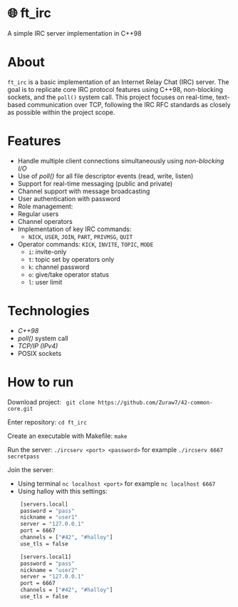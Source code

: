 # 🌐 ft_irc
A simple IRC server implementation in C++98

# About
``ft_irc`` is a basic implementation of an Internet Relay Chat (IRC) server. The goal is to replicate core IRC protocol features using C++98, non-blocking sockets, and the ``poll()`` system call. This project focuses on real-time, text-based communication over TCP, following the IRC RFC standards as closely as possible within the project scope.

# Features
- Handle multiple client connections simultaneously using *non-blocking I/O*
- Use of *poll()* for all file descriptor events (read, write, listen)
- Support for real-time messaging (public and private)
- Channel support with message broadcasting
- User authentication with password
- Role management:
- Regular users
- Channel operators
- Implementation of key IRC commands:
	- ``NICK``, ``USER``, ``JOIN``, ``PART``, ``PRIVMSG``, ``QUIT``
- Operator commands: ``KICK``, ``INVITE``, ``TOPIC``, ``MODE``
	- ``i``: invite-only
	- ``t``: topic set by operators only
	- ``k``: channel password
	- ``o``: give/take operator status
	- ``l``: user limit

# Technologies
- *C++98*
- *poll()* system call
- *TCP/IP (IPv4)*
- POSIX sockets

# How to run
Download project:
`` git clone https://github.com/Zuraw7/42-common-core.git``

Enter repository:
``cd ft_irc``

Create an executable with Makefile:
``make``

Run the server:
``./ircserv <port> <password>`` for example ``./ircserv 6667 secretpass``

Join the server:
- Using terminal ``nc localhost <port>`` for example ``nc localhost 6667``
- Using halloy with this settings:
```bash
	[servers.local]
	password = "pass"
	nickname = "user1"
	server = "127.0.0.1"
	port = 6667
	channels = ["#42", "#halloy"]
	use_tls = false

	[servers.local1]
	password = "pass"
	nickname = "user2"
	server = "127.0.0.1"
	port = 6667
	channels = ["#42", "#halloy"]
	use_tls = false
```
